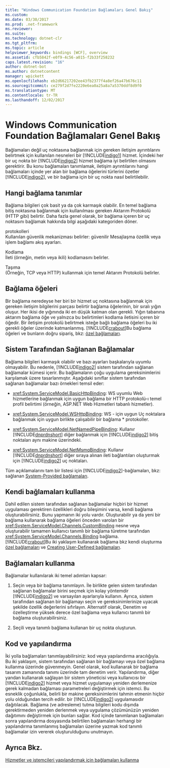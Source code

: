```yaml
---
title: "Windows Communication Foundation Bağlamaları Genel Bakış"
ms.custom: 
ms.date: 03/30/2017
ms.prod: .net-framework
ms.reviewer: 
ms.suite: 
ms.technology: dotnet-clr
ms.tgt_pltfrm: 
ms.topic: article
helpviewer_keywords: bindings [WCF], overview
ms.assetid: cfb5842f-e0f9-4c56-a015-f2b33f258232
caps.latest.revision: "16"
author: dotnet-bot
ms.author: dotnetcontent
manager: wpickett
ms.openlocfilehash: eb2d66217202ee43fb2377f4a8ef26a47b676c11
ms.sourcegitcommit: ce279f2d7fe2220e6ea0a25a8a7a5370ddf8d9f0
ms.translationtype: MT
ms.contentlocale: tr-TR
ms.lasthandoff: 12/02/2017
---
```

# <a name="windows-communication-foundation-bindings-overview"></a>Windows Communication Foundation Bağlamaları Genel Bakış
Bağlamaları değil uç noktasına bağlanmak için gereken iletişim ayrıntılarını belirtmek için kullanılan nesneleri bir [!INCLUDE[indigo1](../../../includes/indigo1-md.md)] hizmet. İçindeki her bir uç nokta bir [!INCLUDE[indigo2](../../../includes/indigo2-md.md)] hizmet bağlama iyi belirtilen olmasını gerektirir. Bu konu bağlamaları tanımlamak, iletişim ayrıntılarını hangi bağlamaları içinde yer alan bir bağlama öğelerini türlerini özetler [!INCLUDE[indigo2](../../../includes/indigo2-md.md)], ve bir bağlama için bir uç nokta nasıl belirtilebilir.  
  
## <a name="what-a-binding-defines"></a>Hangi bağlama tanımlar  
 Bağlama bilgileri çok basit ya da çok karmaşık olabilir. En temel bağlama bitiş noktasına bağlanmak için kullanılması gereken Aktarım Protokolü (HTTP gibi) belirtir. Daha fazla genel olarak, bir bağlama içeren bir uç noktasını bağlamak hakkında bilgi aşağıdaki kategoriden döner.  
  
 protokolleri  
 Kullanılan güvenlik mekanizması belirler: güvenilir Mesajlaşma özellik veya işlem bağlamı akış ayarları.  
  
 Kodlama  
 İleti (örneğin, metin veya ikili) kodlamasını belirler.  
  
 Taşıma  
 (Örneğin, TCP veya HTTP) kullanmak için temel Aktarım Protokolü belirler.  
  
## <a name="the-elements-of-a-binding"></a>Bağlama öğeleri  
 Bir bağlama neredeyse her biri bir hizmet uç noktasına bağlanmak için gereken iletişim bilgilerini parçası belirtir bağlama öğelerinin, bir sıralı yığın oluşur. Her ikisi de yığınında iki en düşük katman olan gerekli. Yığın tabanına aktarım bağlama öğe ve yalnızca bu belirtimleri kodlama iletisini içeren bir öğedir. Bir iletişim protokolü belirtmek isteğe bağlı bağlama öğeleri bu iki gerekli öğeler üzerinde katmanlanmış. [!INCLUDE[crabout](../../../includes/crabout-md.md)]Bu bağlama öğeleri ve bunların doğru sipariş, bkz: [özel bağlamaları](../../../docs/framework/wcf/extending/custom-bindings.md).  
  
## <a name="system-provided-bindings"></a>Sistem Tarafından Sağlanan Bağlamalar  
 Bağlama bilgileri karmaşık olabilir ve bazı ayarları başkalarıyla uyumlu olmayabilir. Bu nedenle, [!INCLUDE[indigo2](../../../includes/indigo2-md.md)] sistem tarafından sağlanan bağlamalar kümesi içerir. Bu bağlamaların çoğu uygulama gereksinimlerini karşılamak üzere tasarlanmıştır. Aşağıdaki sınıflar sistem tarafından sağlanan bağlamalar bazı örnekleri temsil eder:  
  
-   <xref:System.ServiceModel.BasicHttpBinding>: WS uyumlu Web hizmetlerine bağlanmak için uygun bağlama bir HTTP protokolü-ı temel profil belirtimi (örneğin, ASP.NET Web Hizmetleri tabanlı hizmetler).  
  
-   <xref:System.ServiceModel.WSHttpBinding>: WS - için uygun Uç noktalara bağlanmak için uygun birlikte çalışabilir bir bağlama * protokoller.  
  
-   <xref:System.ServiceModel.NetNamedPipeBinding>: Kullanır [!INCLUDE[dnprdnshort](../../../includes/dnprdnshort-md.md)] diğer bağlanmak için [!INCLUDE[indigo2](../../../includes/indigo2-md.md)] bitiş noktaları aynı makine üzerindeki.  
  
-   <xref:System.ServiceModel.NetMsmqBinding>: Kullanır [!INCLUDE[dnprdnshort](../../../includes/dnprdnshort-md.md)] diğer sıraya alınan ileti bağlantıları oluşturmak için [!INCLUDE[indigo2](../../../includes/indigo2-md.md)] uç noktaları.  
  
 Tüm açıklamalarını tam bir listesi için [!INCLUDE[indigo2](../../../includes/indigo2-md.md)]-bağlamaları, bkz: sağlanan [System-Provided bağlamaları](../../../docs/framework/wcf/system-provided-bindings.md).  
  
## <a name="using-your-own-bindings"></a>Kendi bağlamaları kullanma  
 Dahil edilen sistem tarafından sağlanan bağlamalar hiçbiri bir hizmet uygulaması gerektiren özellikleri doğru bileşimini varsa, kendi bağlama oluşturabilirsiniz. Bunu yapmanın iki yolu vardır. Oluşturabilir ya da yeni bir bağlama kullanarak bağlama öğeleri önceden varolan bir <xref:System.ServiceModel.Channels.CustomBinding> nesne veya oluşturabilir tamamen kullanıcı tanımlı bir bağlama türetme tarafından <xref:System.ServiceModel.Channels.Binding> bağlama. [!INCLUDE[crabout](../../../includes/crabout-md.md)]Bu iki yaklaşım kullanarak bağlama bkz kendi oluşturma [özel bağlamaları](../../../docs/framework/wcf/extending/custom-bindings.md) ve [Creating User-Defined bağlamaları](../../../docs/framework/wcf/extending/creating-user-defined-bindings.md).  
  
## <a name="using-bindings"></a>Bağlamaları kullanma  
 Bağlamalar kullanılarak iki temel adımları kapsar:  
  
1.  Seçin veya bir bağlama tanımlayın. İle birlikte gelen sistem tarafından sağlanan bağlamalar birini seçmek için kolay yöntemdir [!INCLUDE[indigo2](../../../includes/indigo2-md.md)] ve varsayılan ayarlarıyla kullanın. Ayrıca, sistem tarafından sağlanan bir bağlamayı seçin ve gereksinimlerinize uyacak şekilde özellik değerlerini sıfırlayın. Alternatif olarak, Denetim ve özelleştirme yüksek derece özel bağlama veya kullanıcı tanımlı bir bağlama oluşturabilirsiniz.  
  
2.  Seçili veya tanımlı bağlama kullanan bir uç nokta oluşturun.  
  
## <a name="code-and-configuration"></a>Kod ve yapılandırma  
 İki yolla bağlamaları tanımlayabilirsiniz: kod veya yapılandırma aracılığıyla. Bu iki yaklaşım, sistem tarafından sağlanan bir bağlamayı veya özel bağlama kullanma üzerinde güvenmeyin. Genel olarak, kod kullanarak bir bağlama tasarım zamanında tanımı üzerinde tam denetim verir. Yapılandırma, diğer yandan kullanarak sağlayan bir sistem yöneticisi veya kullanıcısı bir [!INCLUDE[indigo2](../../../includes/indigo2-md.md)] hizmet veya hizmet uygulamayı yeniden derlemenize gerek kalmadan bağlaması parametreleri değiştirmek için istemci. Bu esneklik çoğunlukla, belirli bir makine gereksinimlerini tahmin etmenin hiçbir yolu olduğundan tercih edilir. bir [!INCLUDE[indigo2](../../../includes/indigo2-md.md)] uygulamasıdır dağıtılacak. Bağlama (ve adresleme) tutma bilgileri kodu dışında gerektirmeden yeniden derlenmek veya uygulama çözümünüzün yeniden dağıtımını değiştirmek için bunları sağlar. Kod içinde tanımlanan bağlamaları sonra yapılandırma dosyasında belirtilen bağlamaları herhangi bir yapılandırma tanımlanmış bağlamaları üzerine yazmak kod tanımlı bağlamalar izin vererek oluşturulduğunu unutmayın.  
  
## <a name="see-also"></a>Ayrıca Bkz.  
 [Hizmetler ve istemcileri yapılandırmak için bağlamaları kullanma](../../../docs/framework/wcf/using-bindings-to-configure-services-and-clients.md)
